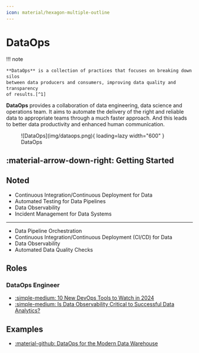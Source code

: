 ```yaml
---
icon: material/hexagon-multiple-outline
---
```


# DataOps

!!! note

    **DataOps** is a collection of practices that focuses on breaking down silos
    between data producers and consumers, improving data quality and transparency
    of results.[^1]

**DataOps** provides a collaboration of data engineering, data science and operations
team.
It aims to automate the delivery of the right and reliable data to appropriate
teams through a much faster approach. And this leads to better data productivity
and enhanced human communication.

<figure markdown="span">
  ![DataOps](img/dataops.png){ loading=lazy width="600" }
  <figcaption>DataOps</figcaption>
</figure>

## :material-arrow-down-right: Getting Started

## Noted

- Continuous Integration/Continuous Deployment for Data
- Automated Testing for Data Pipelines
- Data Observability
- Incident Management for Data Systems

---

- Data Pipeline Orchestration
- Continuous Integration/Continuous Deployment (CI/CD) for Data
- Data Observability
- Automated Data Quality Checks

## Roles

### DataOps Engineer

- [:simple-medium: 10 New DevOps Tools to Watch in 2024](https://medium.com/4th-coffee/10-new-devops-tools-to-watch-in-2024-a5127c0b3411)
- [:simple-medium: Is Data Observability Critical to Successful Data Analytics?](https://sanjmo.medium.com/is-data-observability-critical-to-successful-data-analytics-d09b983b95c6)

## Examples

- [:material-github: DataOps for the Modern Data Warehouse](https://github.com/Azure-Samples/modern-data-warehouse-dataops)

[^1]: [:simple-medium: Data Engineering concepts: Part 7, DevOps, DataOps and MLOps](https://medium.com/@mudrapatel17/data-engineering-concepts-part-7-devops-dataops-and-mlops-afc6f432473c)
